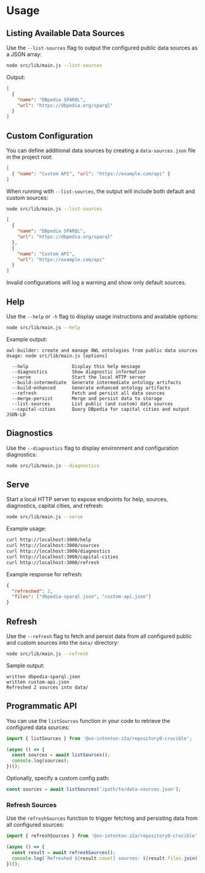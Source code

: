 # Usage

## Listing Available Data Sources

Use the `--list-sources` flag to output the configured public data sources as a JSON array:

```bash
node src/lib/main.js --list-sources
```

Output:

```json
[
  {
    "name": "DBpedia SPARQL",
    "url": "https://dbpedia.org/sparql"
  }
]
```

## Custom Configuration

You can define additional data sources by creating a `data-sources.json` file in the project root:

```json
[
  { "name": "Custom API", "url": "https://example.com/api" }
]
```

When running with `--list-sources`, the output will include both default and custom sources:

```bash
node src/lib/main.js --list-sources
```

```json
[
  {
    "name": "DBpedia SPARQL",
    "url": "https://dbpedia.org/sparql"
  },
  {
    "name": "Custom API",
    "url": "https://example.com/api"
  }
]
```

Invalid configurations will log a warning and show only default sources.

## Help

Use the `--help` or `-h` flag to display usage instructions and available options:

```bash
node src/lib/main.js --help
```

Example output:

```text
owl-builder: create and manage OWL ontologies from public data sources
Usage: node src/lib/main.js [options]

  --help                Display this help message
  --diagnostics         Show diagnostic information
  --serve               Start the local HTTP server
  --build-intermediate  Generate intermediate ontology artifacts
  --build-enhanced      Generate enhanced ontology artifacts
  --refresh             Fetch and persist all data sources
  --merge-persist       Merge and persist data to storage
  --list-sources        List public (and custom) data sources
  --capital-cities      Query DBpedia for capital cities and output JSON-LD
```

## Diagnostics

Use the `--diagnostics` flag to display environment and configuration diagnostics:

```bash
node src/lib/main.js --diagnostics
```

## Serve

Start a local HTTP server to expose endpoints for help, sources, diagnostics, capital cities, and refresh:

```bash
node src/lib/main.js --serve
```

Example usage:

```bash
curl http://localhost:3000/help
curl http://localhost:3000/sources
curl http://localhost:3000/diagnostics
curl http://localhost:3000/capital-cities
curl http://localhost:3000/refresh
```

Example response for refresh:

```json
{
  "refreshed": 2,
  "files": ["dbpedia-sparql.json", "custom-api.json"]
}
```

## Refresh

Use the `--refresh` flag to fetch and persist data from all configured public and custom sources into the `data/` directory:

```bash
node src/lib/main.js --refresh
```

Sample output:

```
written dbpedia-sparql.json
written custom-api.json
Refreshed 2 sources into data/
```

## Programmatic API

You can use the `listSources` function in your code to retrieve the configured data sources:

```js
import { listSources } from '@xn-intenton-z2a/repository0-crucible';

(async () => {
  const sources = await listSources();
  console.log(sources);
})();
```

Optionally, specify a custom config path:

```js
const sources = await listSources('/path/to/data-sources.json');
```

### Refresh Sources

Use the `refreshSources` function to trigger fetching and persisting data from all configured sources:

```js
import { refreshSources } from '@xn-intenton-z2a/repository0-crucible';

(async () => {
  const result = await refreshSources();
  console.log(`Refreshed ${result.count} sources: ${result.files.join(', ')}`);
})();
```